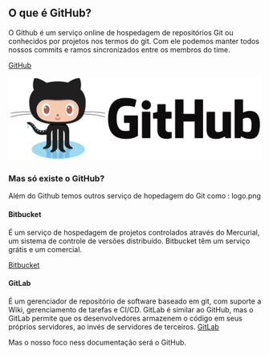 ## O que é GitHub?

O Github é um serviço online de hospedagem de repositórios Git ou conhecidos por projetos nos termos do git. Com ele podemos manter todos nossos commits e ramos sincronizados entre os membros do time.

[GitHub](https://git-scm.com/book/pt-br/v2/Come%C3%A7ando-Instalando-o-Git) 

![Logo do GitHub](../images/github/oqueegit/logo.png)


### Mas só existe o GitHub?

Além do Github temos outros serviço de hopedagem do Git como : 
logo.png

#### Bitbucket 
É um serviço de hospedagem de projetos controlados através do Mercurial, um sistema de controle de versões distribuído. Bitbucket têm um serviço grátis e um comercial.

[Bitbucket](https://bitbucket.org/) 


#### GitLab 
É um gerenciador de repositório de software baseado em git, com suporte a Wiki, gerenciamento de tarefas e CI/CD. GitLab é similar ao GitHub, mas o GitLab permite que os desenvolvedores armazenem o código em seus próprios servidores, ao invés de servidores de terceiros. 
[GitLab](https://gitlab.com/explore) 

Mas o nosso foco ness documentação será o GitHub.